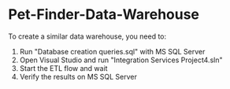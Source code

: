 # Pet-Finder-Data-Warehouse
To create a similar data warehouse, you need to:
1. Run "Database creation queries.sql" with MS SQL Server
2. Open Visual Studio and run "Integration Services Project4.sln"
3. Start the ETL flow and wait
4. Verify the results on MS SQL Server
